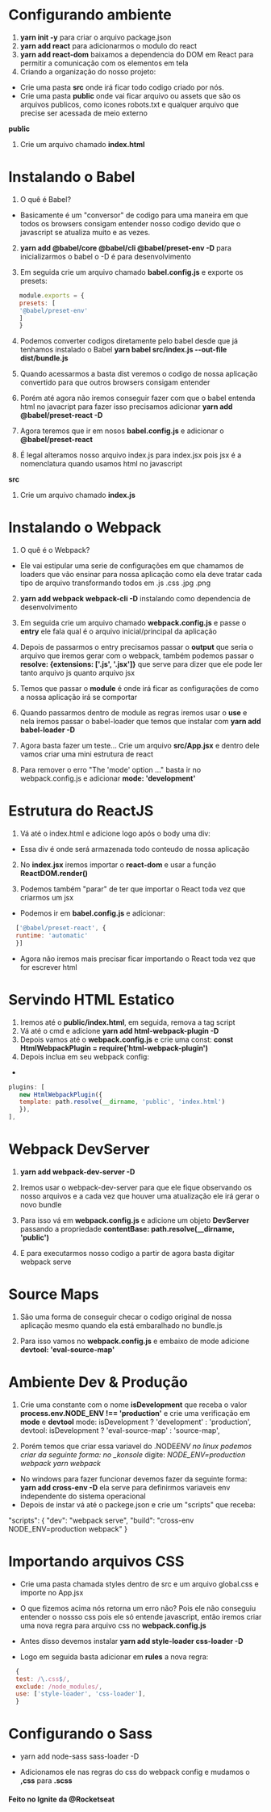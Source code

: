 # Configurando ambiente

1. **yarn init -y** para criar o arquivo package.json
2. **yarn add react** para adicionarmos o modulo do react
3. **yarn add react-dom** baixamos a dependencia do DOM em React para permitir a comunicação com os elementos em tela
4. Criando a organização do nosso projeto:

- Crie uma pasta **src** onde irá ficar todo codigo criado por nós.
- Crie uma pasta **public** onde vai ficar arquivo ou assets que são os arquivos publicos, como icones
  robots.txt e qualquer arquivo que precise ser acessada de meio externo

**public**

1. Crie um arquivo chamado **index.html**

# Instalando o Babel

1. O quê é Babel?

- Basicamente é um "conversor" de codigo para uma maneira em que todos os browsers consigam entender nosso codigo devido que o javascript se atualiza muito e as vezes.

2. **yarn add @babel/core @babel/cli @babel/preset-env -D** para inicializarmos o babel o -D é para desenvolvimento

3. Em seguida crie um arquivo chamado **babel.config.js** e exporte os presets:

~~~javascript
   module.exports = {
   presets: [
   '@babel/preset-env'
   ]
   }
~~~

4. Podemos converter codigos diretamente pelo babel desde que já tenhamos instalado o Babel
   **yarn babel src/index.js --out-file dist/bundle.js**

5. Quando acessarmos a basta dist veremos o codigo de nossa aplicação convertido para que outros
   browsers consigam entender

6. Porém até agora não iremos conseguir fazer com que o babel entenda html no javacript
   para fazer isso precisamos adicionar **yarn add @babel/preset-react -D**

7. Agora teremos que ir em nosos **babel.config.js** e adicionar o **@babel/preset-react**

8. É legal alteramos nosso arquivo index.js para index.jsx pois jsx é a nomenclatura quando usamos html no javascript

**src**

1. Crie um arquivo chamado **index.js**

# Instalando o Webpack

1. O quê é o Webpack?

- Ele vai estipular uma serie de configurações em que chamamos de loaders que vão ensinar para nossa aplicação como ela deve tratar cada tipo de arquivo transformando todos em .js .css .jpg .png

2. **yarn add webpack webpack-cli -D** instalando como dependencia de desenvolvimento

3. Em seguida crie um arquivo chamado **webpack.config.js** e passe o **entry** ele fala qual é o arquivo inicial/principal da aplicação

4. Depois de passarmos o entry precisamos passar o **output** que seria o arquivo que iremos gerar com o webpack, também podemos passar o **resolve: {extensions: ['.js', '.jsx']}** que serve para dizer que ele pode ler tanto arquivo js quanto arquivo jsx

5. Temos que passar o **module** é onde irá ficar as configurações de como a nossa aplicação irá se comportar

6. Quando passarmos dentro de module as regras iremos usar o **use** e nela iremos passar o babel-loader
   que temos que instalar com **yarn add babel-loader -D**

7. Agora basta fazer um teste... Crie um arquivo **src/App.jsx** e dentro dele vamos criar uma mini estrutura de react

8. Para remover o erro "The 'mode' option ..." basta ir no webpack.config.js e adicionar **mode: 'development'**

# Estrutura do ReactJS

1. Vá até o index.html e adicione logo após o body uma div: <div id="root"></div>

- Essa div é onde será armazenada todo conteudo de nossa aplicação

2. No **index.jsx** iremos importar o **react-dom** e usar a função **ReactDOM.render()**

3. Podemos também "parar" de ter que importar o React toda vez que criarmos um jsx

- Podemos ir em **babel.config.js** e adicionar:

~~~javascript
  ['@babel/preset-react', {
  runtime: 'automatic'
  }]
~~~

- Agora não iremos mais precisar ficar importando o React toda vez que for escrever html

# Servindo HTML Estatico

1. Iremos até o **public/index.html**, em seguida, remova a tag script
2. Vá até o cmd e adicione **yarn add html-webpack-plugin -D**
3. Depois vamos até o **webpack.config.js** e crie uma const: **const HtmlWebpackPlugin = require('html-webpack-plugin')**
4. Depois inclua em seu webpack config:

- 
~~~javascript
plugins: [
   new HtmlWebpackPlugin({
   template: path.resolve(__dirname, 'public', 'index.html')
   }),
],
~~~

# Webpack DevServer

1. **yarn add webpack-dev-server -D**

2. Iremos usar o webpack-dev-server para que ele fique observando os nosso arquivos e a cada vez que houver uma atualização ele irá gerar o novo bundle

3. Para isso vá em **webpack.config.js** e adicione um objeto **DevServer** passando a propriedade **contentBase: path.resolve(\_\_dirname, 'public')**

4. E para executarmos nosso codigo a partir de agora basta digitar webpack serve

# Source Maps

1. São uma forma de conseguir checar o codigo original de nossa aplicação mesmo quando ela está embaralhado no bundle.js

2. Para isso vamos no **webpack.config.js** e embaixo de mode adicione **devtool: 'eval-source-map'**

# Ambiente Dev & Produção

1. Crie uma constante com o nome **isDevelopment** que receba o valor  
   **process.env.NODE_ENV !== 'production'** e crie uma verificação em **mode** e **devtool**
   mode: isDevelopment ? 'development' : 'production',
   devtool: isDevelopment ? 'eval-source-map' : 'source-map',

2. Porém temos que criar essa variavel do .NODE*ENV no linux podemos criar da seguinte forma:
   no \_konsole* digite: _NODE_ENV=production webpack yarn webpack_

- No windows para fazer funcionar devemos fazer da seguinte forma:
  **yarn add cross-env -D** ela serve para definirmos variaveis env independente do sistema operacional
- Depois de instar vá até o packege.json e crie um "scripts" que receba:

"scripts": {
"dev": "webpack serve",
"build": "cross-env NODE_ENV=production webpack"
}

# Importando arquivos CSS

- Crie uma pasta chamada styles dentro de src e um arquivo global.css e importe no App.jsx

- O que fizemos acima nós retorna um erro não? Pois ele não conseguiu entender o nossso css pois ele só entende javascript, então iremos criar uma nova regra para arquivo css no **webpack.config.js**

- Antes disso devemos instalar **yarn add style-loader css-loader -D**

- Logo em seguida basta adicionar em **rules** a nova regra:

~~~javascript
  {
  test: /\.css$/,
  exclude: /node_modules/,
  use: ['style-loader', 'css-loader'],
  }
~~~

# Configurando o Sass
- yarn add node-sass sass-loader -D 

- Adicionamos ele nas regras do css do webpack config  e mudamos o **,css** para **.scss**



<h4>Feito no Ignite da @Rocketseat </h4>